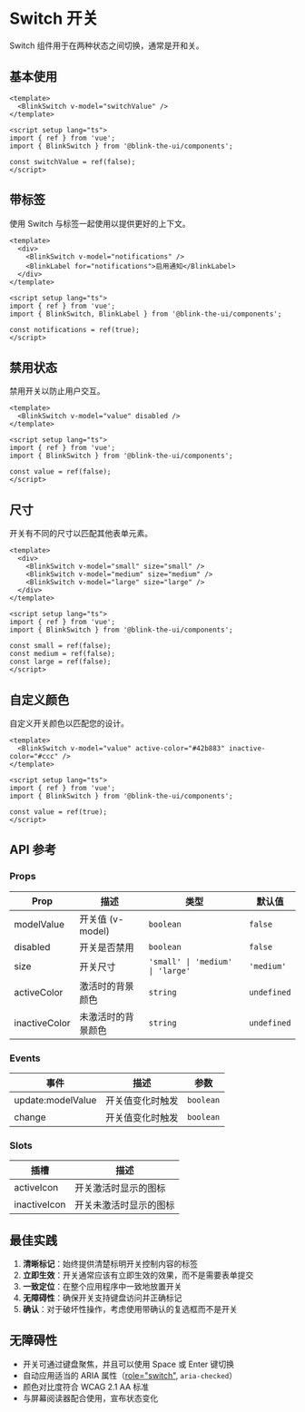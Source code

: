 # Switch 开关

Switch 组件用于在两种状态之间切换，通常是开和关。

## 基本使用

```vue
<template>
  <BlinkSwitch v-model="switchValue" />
</template>

<script setup lang="ts">
import { ref } from 'vue';
import { BlinkSwitch } from '@blink-the-ui/components';

const switchValue = ref(false);
</script>
```

## 带标签

使用 Switch 与标签一起使用以提供更好的上下文。

```vue
<template>
  <div>
    <BlinkSwitch v-model="notifications" />
    <BlinkLabel for="notifications">启用通知</BlinkLabel>
  </div>
</template>

<script setup lang="ts">
import { ref } from 'vue';
import { BlinkSwitch, BlinkLabel } from '@blink-the-ui/components';

const notifications = ref(true);
</script>
```

## 禁用状态

禁用开关以防止用户交互。

```vue
<template>
  <BlinkSwitch v-model="value" disabled />
</template>

<script setup lang="ts">
import { ref } from 'vue';
import { BlinkSwitch } from '@blink-the-ui/components';

const value = ref(false);
</script>
```

## 尺寸

开关有不同的尺寸以匹配其他表单元素。

```vue
<template>
  <div>
    <BlinkSwitch v-model="small" size="small" />
    <BlinkSwitch v-model="medium" size="medium" />
    <BlinkSwitch v-model="large" size="large" />
  </div>
</template>

<script setup lang="ts">
import { ref } from 'vue';
import { BlinkSwitch } from '@blink-the-ui/components';

const small = ref(false);
const medium = ref(false);
const large = ref(false);
</script>
```

## 自定义颜色

自定义开关颜色以匹配您的设计。

```vue
<template>
  <BlinkSwitch v-model="value" active-color="#42b883" inactive-color="#ccc" />
</template>

<script setup lang="ts">
import { ref } from 'vue';
import { BlinkSwitch } from '@blink-the-ui/components';

const value = ref(true);
</script>
```

## API 参考

### Props

| Prop          | 描述               | 类型                             | 默认值      |
| ------------- | ------------------ | -------------------------------- | ----------- |
| modelValue    | 开关值 (v-model)   | `boolean`                        | `false`     |
| disabled      | 开关是否禁用       | `boolean`                        | `false`     |
| size          | 开关尺寸           | `'small' \| 'medium' \| 'large'` | `'medium'`  |
| activeColor   | 激活时的背景颜色   | `string`                         | `undefined` |
| inactiveColor | 未激活时的背景颜色 | `string`                         | `undefined` |

### Events

| 事件              | 描述             | 参数      |
| ----------------- | ---------------- | --------- |
| update:modelValue | 开关值变化时触发 | `boolean` |
| change            | 开关值变化时触发 | `boolean` |

### Slots

| 插槽         | 描述                   |
| ------------ | ---------------------- |
| activeIcon   | 开关激活时显示的图标   |
| inactiveIcon | 开关未激活时显示的图标 |

## 最佳实践

1. **清晰标记**：始终提供清楚标明开关控制内容的标签
2. **立即生效**：开关通常应该有立即生效的效果，而不是需要表单提交
3. **一致定位**：在整个应用程序中一致地放置开关
4. **无障碍性**：确保开关支持键盘访问并正确标记
5. **确认**：对于破坏性操作，考虑使用带确认的复选框而不是开关

## 无障碍性

- 开关可通过键盘聚焦，并且可以使用 Space 或 Enter 键切换
- 自动应用适当的 ARIA 属性（[role="switch"](file:///home/helix/blink-the-ui/node_modules/.pnpm/@types+aria-query@5.0.4/node_modules/@types/aria-query/index.d.ts#L46-L46), `aria-checked`）
- 颜色对比度符合 WCAG 2.1 AA 标准
- 与屏幕阅读器配合使用，宣布状态变化
